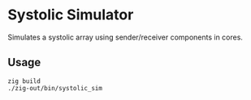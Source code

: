 # Systolic Simulator
Simulates a systolic array using sender/receiver components in cores.
## Usage
```
zig build
./zig-out/bin/systolic_sim
```
